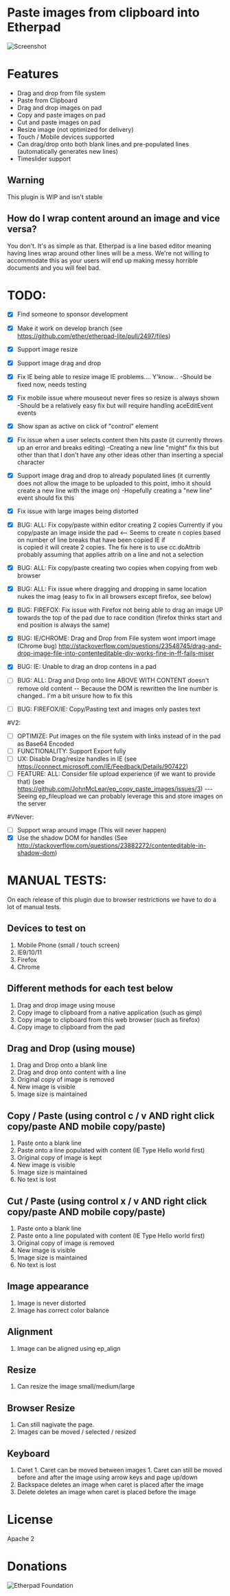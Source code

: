 # Paste images from clipboard into Etherpad
![Screenshot](http://i.imgur.com/emZqtwG.png)

# Features
 * Drag and drop from file system
 * Paste from Clipboard
 * Drag and drop images on pad
 * Copy and paste images on pad
 * Cut and paste images on pad
 * Resize image (not optimized for delivery)
 * Touch / Mobile devices supported
 * Can drag/drop onto both blank lines and pre-populated lines (automatically generates new lines)
 * Timeslider support

## Warning
This plugin is WIP and isn't stable 

## How do I wrap content around an image and vice versa?
You don't.  It's as simple as that.  Etherpad is a line based editor meaning having lines wrap around other lines will be a mess.  We're not willing to accommodate this as your users will end up making messy horrible documents and you will feel bad.

# TODO:
 - [x] Find someone to sponsor development
 - [x] Make it work on develop branch (see https://github.com/ether/etherpad-lite/pull/2497/files)
 - [x] Support image resize
 - [x] Support image drag and drop
 - [x] Fix IE being able to resize image IE problems....  Y'know...
 -Should be fixed now, needs testing
 - [x] Fix mobile issue where mouseout never fires so resize is always shown
 -Should be a relatively easy fix but will require handling aceEditEvent events
 - [x] Show span as active on click of "control" element
 - [x] Fix issue when a user selects content then hits paste (it currently throws up an error and breaks editing)
 -Creating a new line "might" fix this but other than that I don't have any other ideas other than inserting a special character
 - [x] Support image drag and drop to already populated lines (it currently does not allow the image to be uploaded to this point, imho it should create a new line with the image on)
 -Hopefully creating a "new line" event should fix this
 - [x] Fix issue with large images being distorted

 - [x] BUG: ALL: Fix copy/paste within editor creating 2 copies Currently if you copy/paste an image inside the pad <-- Seems to create n copies based on number of line breaks that have been copied IE if <img><br> is copied it will create 2 copies.  The fix here is to use cc.doAttrib probably assuming that applies attrib on a line and not a selection
 - [x] BUG: ALL: Fix copy/paste creating two copies when copying from web browser
 - [x] BUG: ALL: Fix issue where dragging and dropping in same location nukes the imag (easy to fix in all browsers except firefox, see below)

 - [x] BUG: FIREFOX: Fix issue with Firefox not being able to drag an image UP towards the top of the pad due to race condition (firefox thinks start and end position is always the same)
 - [x] BUG: IE/CHROME: Drag and Drop from File system wont import image (Chrome bug) http://stackoverflow.com/questions/23548745/drag-and-drop-image-file-into-contenteditable-div-works-fine-in-ff-fails-miser
 - [x] BUG: IE: Unable to drag an drop contens in a pad
 - [ ] BUG: ALL: Drag and Drop onto line ABOVE WITH CONTENT doesn't remove old content -- Because the DOM is rewritten the line number is changed..  I'm a bit unsure how to fix this
 - [ ] BUG: FIREFOX/IE: Copy/Pasting text and images only pastes text

#V2:
 - [ ] OPTIMIZE: Put images on the file system with links instead of in the pad as Base64 Encoded
 - [ ] FUNCTIONALITY: Support Export fully
 - [ ] UX: Disable Drag/resize handles in IE (see https://connect.microsoft.com/IE/Feedback/Details/907422)
 - [ ] FEATURE: ALL: Consider file upload experience (if we want to provide that) (see https://github.com/JohnMcLear/ep_copy_paste_images/issues/3) --- Seeing ep_fileupload we can probably leverage this and store images on the server

#VNever:
 - [ ] Support wrap around image (This will never happen)
 - [x] Use the shadow DOM for handles (See http://stackoverflow.com/questions/23882272/contenteditable-in-shadow-dom)

# MANUAL TESTS:
On each release of this plugin due to browser restrictions we have to do a lot of manual tests.

## Devices to test on
1. Mobile Phone (small / touch screen)
1. IE9/10/11
1. Firefox
1. Chrome

## Different methods for each test below
1. Drag and drop image using mouse
1. Copy image to clipboard from a native application (such as gimp)
1. Copy image to clipboard from this web browser (such as firefox)
1. Copy image to clipboard from the pad

## Drag and Drop (using mouse)
1. Drag and Drop onto a blank line
1. Drag and drop onto content with a line
  1. Original copy of image is removed
  1. New image is visible
  1. Image size is maintained

## Copy / Paste (using control c / v AND right click copy/paste AND mobile copy/paste)
1. Paste onto a blank line
1. Paste onto a line populated with content (IE Type Hello world first)
  1. Original copy of image is kept
  1. New image is visible
  1. Image size is maintained
  1. No text is lost

## Cut / Paste (using control x / v AND right click copy/paste AND mobile copy/paste)
1. Paste onto a blank line
1. Paste onto a line populated with content (IE Type Hello world first)
  1. Original copy of image is removed
  1. New image is visible
  1. Image size is maintained
  1. No text is lost

## Image appearance
  1. Image is never distorted
  1. Image has correct color balance

## Alignment
  1. Image can be aligned using ep_align

## Resize
  1. Can resize the image small/medium/large

## Browser Resize
  1. Can still nagivate the page.
  1. Images can be moved / selected / resized

## Keyboard
  1. Caret
    1. Caret can be moved between images
    1. Caret can still be moved before and after the image using arrow keys and page up/down
  1. Backspace deletes an image when caret is placed after the image
  1. Delete deletes an image when caret is placed before the image

# License
Apache 2

# Donations
![Etherpad Foundation](http://etherpad.org)
